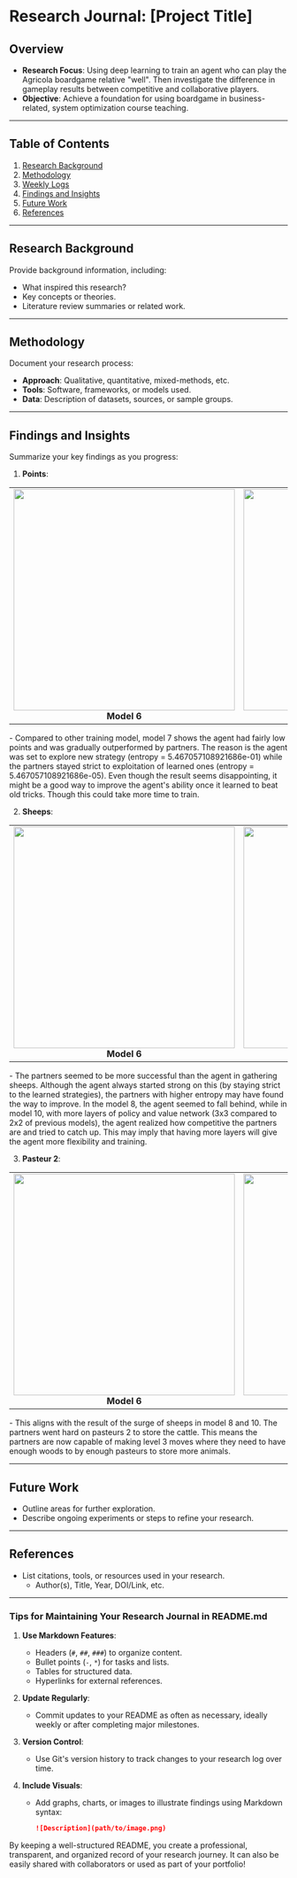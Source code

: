 # Research Journal: [Project Title]

## Overview
- **Research Focus**: Using deep learning to train an agent who can play the Agricola boardgame relative "well". Then investigate the difference in gameplay results between competitive and collaborative players.
- **Objective**: Achieve a foundation for using boardgame in business-related, system optimization course teaching.

---

## Table of Contents
1. [Research Background](#research-background)
2. [Methodology](#methodology)
3. [Weekly Logs](#weekly-logs)
4. [Findings and Insights](#findings-and-insights)
5. [Future Work](#future-work)
6. [References](#references)

---

## Research Background
Provide background information, including:
- What inspired this research?
- Key concepts or theories.
- Literature review summaries or related work.

---

## Methodology
Document your research process:
- **Approach**: Qualitative, quantitative, mixed-methods, etc.
- **Tools**: Software, frameworks, or models used.
- **Data**: Description of datasets, sources, or sample groups.

---
<!--
## Weekly Logs
Use this section to track progress regularly. For example:

### Week 1 (MM/DD/YYYY - MM/DD/YYYY)
- **Tasks Completed**:
  - Read research papers on [topic].
  - Developed initial hypotheses.
- **Challenges**:
  - Difficulty finding data related to [specific aspect].
- **Next Steps**:
  - Explore additional data sources.
  - Begin model implementation.

### Week 2 (MM/DD/YYYY - MM/DD/YYYY)
- **Tasks Completed**:
  - Collected data from [source].
  - Cleaned and preprocessed data.
- **Insights**:
  - Found correlations between [variable A] and [variable B].
- **Next Steps**:
  - Perform exploratory data analysis (EDA).

---
-->

## Findings and Insights
Summarize your key findings as you progress:
1. **Points**:
  <table>
  <tr>
    <td align="center">
      <img src="https://github.com/user-attachments/assets/7fec3d41-2cc5-4da1-b7b3-ca00a1e653e1" width="400"/><br/>
      <b>Model 6</b>
    </td>
    <td align="center">
      <img src="https://github.com/user-attachments/assets/75d4c591-117b-4e3d-8920-977ade64c0c8" width="400"/><br/>
      <b>Model 7</b>
    </td>
    <td align="center">
      <img src="https://github.com/user-attachments/assets/041e41c8-dafd-4be6-90a0-c54e00950cec" width="400"/><br/>
      <b>Model 8</b>
    </td>
    <td align="center">
      <img src="https://github.com/user-attachments/assets/26774c62-e553-431a-9599-98260a201ba8" width="400"/><br/>
      <b>Model 9</b>
    </td>
    <td align="center">
      <img src="https://github.com/user-attachments/assets/8abe3c3e-44ba-45ac-b97c-1cfcb474f91d" width="400"/><br/>
      <b>Model 10</b>
    </td>
  </tr>
</table>
  - Compared to other training model, model 7 shows the agent had fairly low points and was gradually outperformed by partners. The reason is the agent was set to explore new strategy (entropy = 5.467057108921686e-01) while the partners stayed strict to exploitation of learned ones (entropy = 5.467057108921686e-05). Even though the result seems disappointing, it might be a good way to improve the agent's ability once it learned to beat old tricks. Though this could take more time to train. 

<!-- Add an empty line here -->

2. **Sheeps**:
  <table>
  <tr>
    <td align="center">
      <img src="https://github.com/user-attachments/assets/20f9ada0-6b7e-4b95-98f1-341176f485bb" width="400"/><br/>
      <b>Model 6</b>
    </td>
    <td align="center">
      <img src="https://github.com/user-attachments/assets/a40ce3f6-8960-482a-b37a-7cfea27b8ca4" width="400"/><br/>
      <b>Model 7</b>
    </td>
    <td align="center">
      <img src="https://github.com/user-attachments/assets/04465552-cecf-4395-8a53-6dbf39427824" width="400"/><br/>
      <b>Model 8</b>
    </td>
    <td align="center">
      <img src="https://github.com/user-attachments/assets/9baa15b4-db77-4e41-8e7a-c7b95fbe8918" width="400"/><br/>
      <b>Model 9</b>
    </td>
    <td align="center">
      <img src="https://github.com/user-attachments/assets/639a13b0-4c7c-415c-b38a-78345e7a8e09" width="400"/><br/>
      <b>Model 10</b>
    </td>
  </tr>
</table>
  - The partners seemed to be more successful than the agent in gathering sheeps. Although the agent always started strong on this (by staying strict to the learned strategies), the partners with higher entropy may have found the way to improve. In the model 8, the agent seemed to fall behind, while in model 10, with more layers of policy and value network (3x3 compared to 2x2 of previous models), the agent realized how competitive the partners are and tried to catch up. This may imply that having more layers will give the agent more flexibility and training.

<!-- Add an empty line here -->

3. **Pasteur 2**:
  <table>
  <tr>
    <td align="center">
      <img src="https://github.com/user-attachments/assets/81af07f8-cb17-40fa-895a-81bdbf0e6e77" width="400"/><br/>
      <b>Model 6</b>
    </td>
    <td align="center">
      <img src="https://github.com/user-attachments/assets/d2ae1123-5e79-4fa2-bd10-e22e2b6d889d" width="400"/><br/>
      <b>Model 7</b>
    </td>
    <td align="center">
      <img src="https://github.com/user-attachments/assets/21b7d9a6-7bdf-4340-9546-c0447b07aa45" width="400"/><br/>
      <b>Model 8</b>
    </td>
    <td align="center">
      <img src="https://github.com/user-attachments/assets/07c16410-3f44-49d3-8120-efe37cf098c8" width="400"/><br/>
      <b>Model 9</b>
    </td>
    <td align="center">
      <img src="https://github.com/user-attachments/assets/1b52bbdd-1c27-4281-ae2b-7b51bd86bc89" width="400"/><br/>
      <b>Model 10</b>
    </td>
  </tr>
</table>
  - This aligns with the result of the surge of sheeps in model 8 and 10. The partners went hard on pasteurs 2 to store the cattle. This means the partners are now capable of making level 3 moves where they need to have enough woods to by enough pasteurs to store more animals.

---

## Future Work
- Outline areas for further exploration.
- Describe ongoing experiments or steps to refine your research.

---

## References
- List citations, tools, or resources used in your research.
  - Author(s), Title, Year, DOI/Link, etc.

---

### Tips for Maintaining Your Research Journal in README.md
1. **Use Markdown Features**:
   - Headers (`#`, `##`, `###`) to organize content.
   - Bullet points (`-`, `*`) for tasks and lists.
   - Tables for structured data.
   - Hyperlinks for external references.

2. **Update Regularly**:
   - Commit updates to your README as often as necessary, ideally weekly or after completing major milestones.

3. **Version Control**:
   - Use Git's version history to track changes to your research log over time.

4. **Include Visuals**:
   - Add graphs, charts, or images to illustrate findings using Markdown syntax:
     ```markdown
     ![Description](path/to/image.png)
     ```

By keeping a well-structured README, you create a professional, transparent, and organized record of your research journey. It can also be easily shared with collaborators or used as part of your portfolio!
